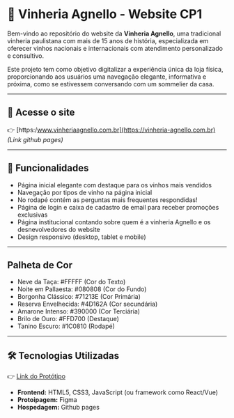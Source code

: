 # 🍷 Vinheria Agnello - Website CP1

Bem-vindo ao repositório do website da **Vinheria Agnello**, uma tradicional vinheria paulistana com mais de 15 anos de história, especializada em oferecer vinhos nacionais e internacionais com atendimento personalizado e consultivo.

Este projeto tem como objetivo digitalizar a experiência única da loja física, proporcionando aos usuários uma navegação elegante, informativa e próxima, como se estivessem conversando com um sommelier da casa.

---

## 🔗 Acesse o site

👉 [https:/www.vinheriaagnello.com.br](https://vinheria-agnello.com.br) *(Link github pages)*

---

## 📌 Funcionalidades

- Página inicial elegante com destaque para os vinhos mais vendidos
- Navegação por tipos de vinho na página inicial
- No rodapé contém as perguntas mais frequentes respondidas!
- Página de login e caixa de cadastro de email para receber promoções exclusivas
- Página institucional contando sobre quem é a vinheria Agnello e os desnevolvedores do website
- Design responsivo (desktop, tablet e mobile)

---

## Palheta de Cor
- Neve da Taça: #FFFFF (Cor do Texto)
- Noite em Pallaesta: #080808 (Cor do Fundo)
- Borgonha Clássico: #71213E (Cor Primária)
- Reserva Envelhecida: #4D162A (Cor secundária)
- Amarone Intenso: #390000 (Cor Terciária)
- Brilo de Ouro: #FFD700 (Destaque)
- Tanino Escuro: #1C0810 (Rodapé)

---

## 🛠️ Tecnologias Utilizadas
👉 [Link do Protótipo](https://www.figma.com/design/zh8v8SJekICflc5NUZBkHe/Checkpoint-1---Vinheria-agnello?node-id=0-1&t=GAUIFsSWEXTrvJna-1)

- **Frontend:** HTML5, CSS3, JavaScript (ou framework como React/Vue)
- **Protoipagem:** Figma
- **Hospedagem:** Github pages

